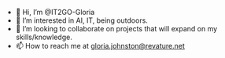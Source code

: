 - 👋 Hi, I’m @IT2GO-Gloria
- 👀 I’m interested in AI, IT, being outdoors.
- 💞️ I’m looking to collaborate on projects that will expand on my skills/knowledge.
- 📫 How to reach me at gloria.johnston@revature.net

